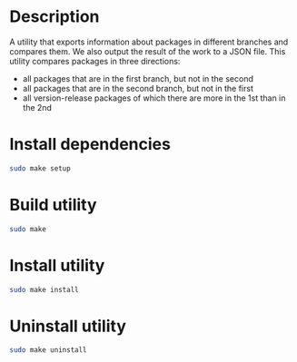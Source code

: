 # Description
A utility that exports information about packages in different branches and compares them. We also output the result of the work to a JSON file. This utility compares packages in three directions:
- all packages that are in the first branch, but not in the second
- all packages that are in the second branch, but not in the first
- all version-release packages of which there are more in the 1st than in the 2nd

# Install dependencies

``` sh
sudo make setup
```

# Build utility

``` sh
sudo make
```

# Install utility

``` sh
sudo make install
```

# Uninstall utility

``` sh
sudo make uninstall
```

